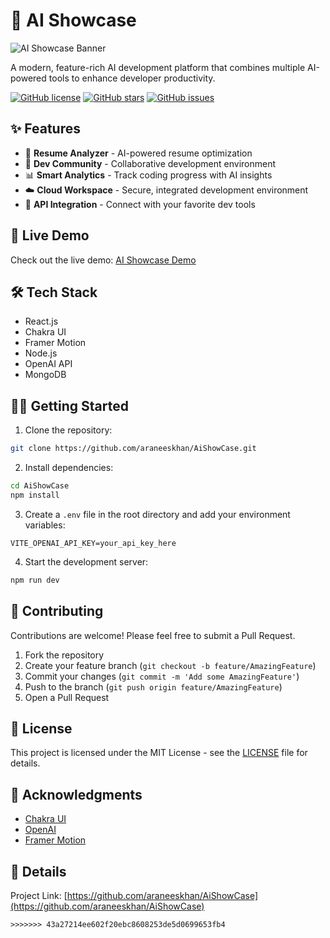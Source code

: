 # 🤖 AI Showcase

![AI Showcase Banner](public/banner.png)

A modern, feature-rich AI development platform that combines multiple AI-powered tools to enhance developer productivity.

[![GitHub license](https://img.shields.io/github/license/araneeskhan/AiShowCase)](https://github.com/araneeskhan/AiShowCase/blob/main/LICENSE)
[![GitHub stars](https://img.shields.io/github/stars/araneeskhan/AiShowCase)](https://github.com/araneeskhan/AiShowCase/stargazers)
[![GitHub issues](https://img.shields.io/github/issues/araneeskhan/AiShowCase)](https://github.com/araneeskhan/AiShowCase/issues)

## ✨ Features
- 📝 **Resume Analyzer** - AI-powered resume optimization
- 👥 **Dev Community** - Collaborative development environment
- 📊 **Smart Analytics** - Track coding progress with AI insights
- ☁️ **Cloud Workspace** - Secure, integrated development environment
- 🔌 **API Integration** - Connect with your favorite dev tools

## 🚀 Live Demo

Check out the live demo: [AI Showcase Demo](https://ai-showcase-demo.vercel.app)

## 🛠️ Tech Stack

- React.js
- Chakra UI
- Framer Motion
- Node.js
- OpenAI API
- MongoDB

## 🏃‍♂️ Getting Started

1. Clone the repository:
```bash
git clone https://github.com/araneeskhan/AiShowCase.git
```

2. Install dependencies:
```bash
cd AiShowCase
npm install
```

3. Create a `.env` file in the root directory and add your environment variables:
```env
VITE_OPENAI_API_KEY=your_api_key_here
```

4. Start the development server:
```bash
npm run dev
```

## 🤝 Contributing

Contributions are welcome! Please feel free to submit a Pull Request.

1. Fork the repository
2. Create your feature branch (`git checkout -b feature/AmazingFeature`)
3. Commit your changes (`git commit -m 'Add some AmazingFeature'`)
4. Push to the branch (`git push origin feature/AmazingFeature`)
5. Open a Pull Request

## 📝 License

This project is licensed under the MIT License - see the [LICENSE](LICENSE) file for details.

## 👏 Acknowledgments

- [Chakra UI](https://chakra-ui.com/)
- [OpenAI](https://openai.com/)
- [Framer Motion](https://www.framer.com/motion/)

## 📧 Details
Project Link: [https://github.com/araneeskhan/AiShowCase](https://github.com/araneeskhan/AiShowCase)
```
>>>>>>> 43a27214ee602f20ebc8608253de5d0699653fb4
